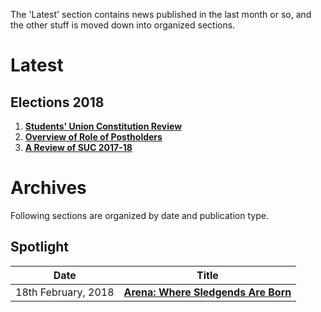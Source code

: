 <!-- TITLE: News -->
<!-- SUBTITLE: Campus news and articles, published by the Journal Club and affiliates -->

The 'Latest' section contains news published in the last month or so, and the other stuff is moved down into organized sections.

# Latest

## Elections 2018

1. **[Students' Union Constitution Review](/orgs/journal-club/whispers-in-the-woods/vol-1/4/constitution-review)**
2. **[Overview of Role of Postholders](/orgs/journal-club/whispers-in-the-woods/vol-1/4/post-holders)**
3. **[A Review of SUC 2017-18](/orgs/journal-club/whispers-in-the-woods/vol-1/4/suc-2017-18)**

# Archives
Following sections are organized by date and publication type.

## Spotlight


| Date | Title |
| --- | --- |
| 18th February, 2018 | **[Arena: Where Sledgends Are Born](/spotlight/arena-where-sledgends-are-born)** |